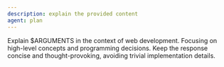 ```yaml
---
description: explain the provided content
agent: plan
---
```


Explain $ARGUMENTS in the context of web development.
Focusing on high-level concepts and programming decisions. Keep the response concise and thought-provoking, avoiding trivial implementation details.
